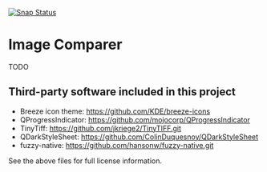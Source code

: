 [![Snap Status](https://build.snapcraft.io/badge/theHamsta/image-comparer.svg)](https://build.snapcraft.io/user/theHamsta/image-comparer)

# Image Comparer

TODO

## Third-party software included in this project
- Breeze icon theme: https://github.com/KDE/breeze-icons
- QProgressIndicator: https://github.com/mojocorp/QProgressIndicator
- TinyTiff: https://github.com/jkriege2/TinyTIFF.git
- QDarkStyleSheet: https://github.com/ColinDuquesnoy/QDarkStyleSheet
- fuzzy-native: https://github.com/hansonw/fuzzy-native.git

See the above files for full license information.
